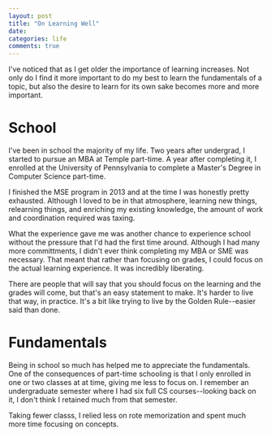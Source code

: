 ```yaml
---
layout: post
title: "On Learning Well"
date: 
categories: life
comments: true
---
```


I've noticed that as I get older the importance of learning increases.
Not only do I find it more important to do my best to learn the
fundamentals of a topic, but also the desire to learn for its own sake
becomes more and more important.

# School

I've been in school the majority of my life. Two years after undergrad,
I started to pursue an MBA at Temple part-time. A year after
completing it, I enrolled at the University of Pennsylvania to complete
a Master's Degree in Computer Science part-time.

I finished the MSE program in 2013 and at the time I was honestly pretty exhausted.
Although I loved to be in that atmosphere, learning new things,
relearning things, and enriching my existing knowledge, the amount of
work and coordination required was taxing. 

What the experience gave me was another chance to experience school
without the pressure that I'd had the first time around. Although I had
many more committments, I didn't ever think completing my MBA or SME was
necessary. That meant that rather than focusing on grades, I could focus
on the actual learning experience. It was incredibly liberating. 

There are people that will say that you should focus on the learning and
the grades will come, but that's an easy statement to make. It's harder
to live that way, in practice. It's a bit like trying to live by the
Golden Rule--easier said than done.

# Fundamentals

Being in school so much has helped me to appreciate the fundamentals.
One of the consequences of part-time schooling is that I only enrolled
in one or two classes at at time, giving me less to focus on. I remember
an undergraduate semester where I had six full CS courses--looking back on it,
I don't think I retained much from that semester. 

Taking fewer classs, I relied less on rote memorization and spent much
more time focusing on concepts. 


